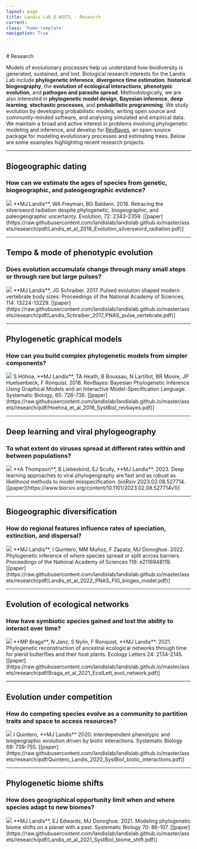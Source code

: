 ```yaml
---
layout: page
title: Landis Lab @ WUSTL - Research
current: 
class: 'home-template'
navigation: True
---
```


<br>
# Research

Models of evolutionary processes help us understand how biodiversity is generated, sustained, and lost.
Biological research interests for the Landis Lab include **phylogenetic inference**, **divergence time estimation**, **historical biogeography**, the **evolution of ecological interactions**, **phenotypic evolution**, and **pathogen and parasite spread**. Methodologically, we are also interested in **phylogenetic model design**,     **Bayesian inference**, **deep learning**, **stochastic processes**, and **probabilistic programming**.
We study evolution by developing probabilistic models, writing open source and community-minded software, and analysing simulated and empirical data.
We maintain a broad and active interest in problems involving phylogenetic modeling and inference, and develop for [RevBayes](http://revbayes.com), an open-source package for modeling evolutionary processes and estimating trees. Below are some examples highlighting recent research projects.

---

## Biogeographic dating
### How can we estimate the ages of species from genetic, biogeographic, and paleogeographic evidence?
<img src="/assets/research/img/biogeographic_dating.png" style="float: center; margin:0px">
**MJ Landis**, WA Freyman, BG Baldwin. 2018. Retracing the silversword radiation despite phylogenetic, biogeographic, and paleogeographic uncertainty. Evolution, 72: 2343-2359. [[paper](https://raw.githubusercontent.com/landislab/landislab.github.io/master/assets/research/pdf/Landis_et_al_2018_Evolution_silversword_radiation.pdf)]
<br>

---

## Tempo & mode of phenotypic evolution
### Does evolution accumulate change through many small steps or through rare but large pulses?
<img src="/assets/research/img/levy_models.png" style="float: center; margin:0px">
**MJ Landis**, JG Schraiber. 2017. Pulsed evolution shaped modern vertebrate body sizes. Proceedings of the National Academy of Sciences, 114: 13224-13229. [[paper](https://raw.githubusercontent.com/landislab/landislab.github.io/master/assets/research/pdf/Landis_Schraiber_2017_PNAS_pulse_vertebrate.pdf)]
<br>

---

## Phylogenetic graphical models
### How can you build complex phylogenetic models from simpler components?
<img src="/assets/research/img/revbayes.png" style="float: center; margin:0px">
S Höhna, **MJ Landis**, TA Heath, B Boussau, N Lartillot, BR Moore, JP Huelsenbeck, F Ronquist. 2016. RevBayes: Bayesian Phylogenetic Inference Using Graphical Models and an Interactive Model-Specification Language. Systematic Biology, 65: 726-736. [[paper](https://raw.githubusercontent.com/landislab/landislab.github.io/master/assets/research/pdf/Hoehna_et_al_2016_SystBiol_revbayes.pdf)]
<br>

---

## Deep learning and viral phylogeography
### To what extent do viruses spread at different rates within and between populations?
<img src="/assets/research/img/deep_learning_phylogeo.png" style="float: center; margin:0px">
**A Thompson**, B Liebeskind, EJ Scully, **MJ Landis**. 2023. Deep learning approaches to viral phylogeography are fast and as robust as likelihood methods to model misspecification. bioRxiv 2023.02.08.527714. [[paper](https://www.biorxiv.org/content/10.1101/2023.02.08.527714v1)]
<br>

---

## Biogeographic diversification
### How do regional features influence rates of speciation, extinction, and dispersal?
<img src="/assets/research/img/feature_informed_geosse.png" style="float: center; margin:0px">
**MJ Landis**, I Quintero, MM Muñoz, F Zapata, MJ Donoghue. 2022. Phylogenetic inference of where species spread or split
across barriers. Proceedings of the National Academy of Sciences 119: e2116948119. [[paper](https://raw.githubusercontent.com/landislab/landislab.github.io/master/assets/research/pdf/Landis_et_al_2022_PNAS_FIG_biogeo_model.pdf)]
<br>

---

## Evolution of ecological networks
### How have symbiotic species gained and lost the ability to interact over time?
<img src="/assets/research/img/evol_ecol_network.png" style="float: center; margin:0px">
**MP Braga**, N Janz, S Nylin, F Ronquist, **MJ Landis**. 2021. Phylogenetic reconstruction of ancestral ecological networks through time for pierid butterflies and their host plants. Ecology Letters 24: 2134-2145. [[paper](https://raw.githubusercontent.com/landislab/landislab.github.io/master/assets/research/pdf/Braga_et_al_2021_EcolLett_evol_network.pdf)]
<br>

---

## Evolution under competition
### How do competing species evolve as a community to partition traits and space to access resources?
<img src="/assets/research/img/biotic_interactions.png" style="float: center; margin:0px">
I Quintero, **MJ Landis** 2020. Interdependent phenotypic and biogeographic evolution driven by biotic interactions. Systematic Biology 69: 739-755. [[paper](https://raw.githubusercontent.com/landislab/landislab.github.io/master/assets/research/pdf/Quintero_Landis_2020_SystBiol_biotic_interactions.pdf)]
<br>

---

## Phylogenetic biome shifts
### How does geographical opportunity limit when and where species adapt to new biomes?
<img src="/assets/research/img/biome_shift.png" style="float: center; margin:0px">
**MJ Landis**, EJ Edwards, MJ Donoghue. 2021. Modeling phylogenetic biome shifts on a planet with a past. Systematic Biology 70: 86-107. [[paper](https://raw.githubusercontent.com/landislab/landislab.github.io/master/assets/research/pdf/Landis_et_al_2021_SystBiol_biome_shift.pdf)]
